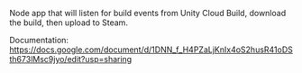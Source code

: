 Node app that will listen for build events from Unity Cloud Build, download the build, then upload to Steam.

Documentation:
https://docs.google.com/document/d/1DNN_f_H4PZaLjKnIx4oS2husR41oDSth673lMsc9jyo/edit?usp=sharing
